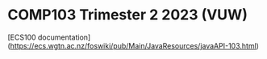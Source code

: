 # COMP103 Trimester 2 2023 (VUW)
[ECS100 documentation] (https://ecs.wgtn.ac.nz/foswiki/pub/Main/JavaResources/javaAPI-103.html)
